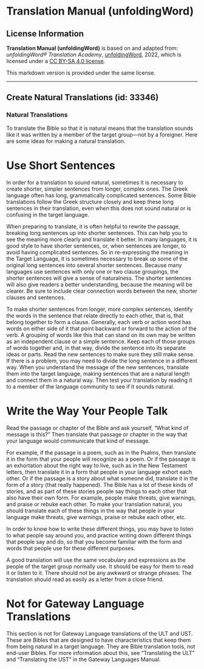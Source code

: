 # Translation Manual (unfoldingWord)

## License Information

**Translation Manual (unfoldingWord)** is based on and adapted from: _unfoldingWord® Translation Academy_, [unfoldingWord](https://unfoldingword.org/utw), 2022, which is licensed under a [CC BY-SA 4.0 license](https://creativecommons.org/licenses/by-sa/4.0/legalcode.en).

This markdown version is provided under the same license.



--------------------------------

## Create Natural Translations (id: 33346)

### Natural Translations

To translate the Bible so that it is natural means that the translation sounds like it was written by a member of the target group—not by a foreigner. Here are some ideas for making a natural translation.

Use Short Sentences
===================

In order for a translation to sound natural, sometimes it is necessary to create shorter, simpler sentences from longer, complex ones. The Greek language often has long, grammatically complicated sentences. Some Bible translations follow the Greek structure closely and keep these long sentences in their translation, even when this does not sound natural or is confusing in the target language.

When preparing to translate, it is often helpful to rewrite the passage, breaking long sentences up into shorter sentences. This can help you to see the meaning more clearly and translate it better. In many languages, it is good style to have shorter sentences, or, when sentences are longer, to avoid having complicated sentences. So in re\-expressing the meaning in the Target Language, it is sometimes necessary to break up some of the original long sentences into several shorter sentences. Because many languages use sentences with only one or two clause groupings, the shorter sentences will give a sense of naturalness. The shorter sentences will also give readers a better understanding, because the meaning will be clearer. Be sure to include clear connection words between the new, shorter clauses and sentences.

To make shorter sentences from longer, more complex sentences, identify the words in the sentence that relate directly to each other, that is, that belong together to form a clause. Generally, each verb or action word has words on either side of it that point backward or forward to the action of the verb. A grouping of words like this that can stand on its own may be written as an independent clause or a simple sentence. Keep each of those groups of words together and, in that way, divide the sentence into its separate ideas or parts. Read the new sentences to make sure they still make sense. If there is a problem, you may need to divide the long sentence in a different way. When you understand the message of the new sentences, translate them into the target language, making sentences that are a natural length and connect them in a natural way. Then test your translation by reading it to a member of the language community to see if it sounds natural.

Write the Way Your People Talk
==============================

Read the passage or chapter of the Bible and ask yourself, “What kind of message is this?” Then translate that passage or chapter in the way that your language would communicate that kind of message.

For example, if the passage is a poem, such as in the Psalms, then translate it in the form that your people will recognize as a poem. Or if the passage is an exhortation about the right way to live, such as in the New Testament letters, then translate it in a form that people in your language exhort each other. Or if the passage is a story about what someone did, translate it in the form of a story (that really happened). The Bible has a lot of these kinds of stories, and as part of these stories people say things to each other that also have their own form. For example, people make threats, give warnings, and praise or rebuke each other. To make your translation natural, you should translate each of these things in the way that people in your language make threats, give warnings, praise or rebuke each other, etc.

In order to know how to write these different things, you may have to listen to what people say around you, and practice writing down different things that people say and do, so that you become familiar with the form and words that people use for these different purposes.

A good translation will use the same vocabulary and expressions as the people of the target group normally use. It should be easy for them to read it or listen to it. There should not be any awkward or strange phrases. The translation should read as easily as a letter from a close friend.

Not for Gateway Language Translations
=====================================

This section is not for Gateway Language translations of the ULT and UST. These are Bibles that are designed to have characteristics that keep them from being natural in a target language. They are Bible translation tools, not end\-user Bibles. For more information about this, see “Translating the ULT” and “Translating the UST” in the Gateway Languages Manual.


